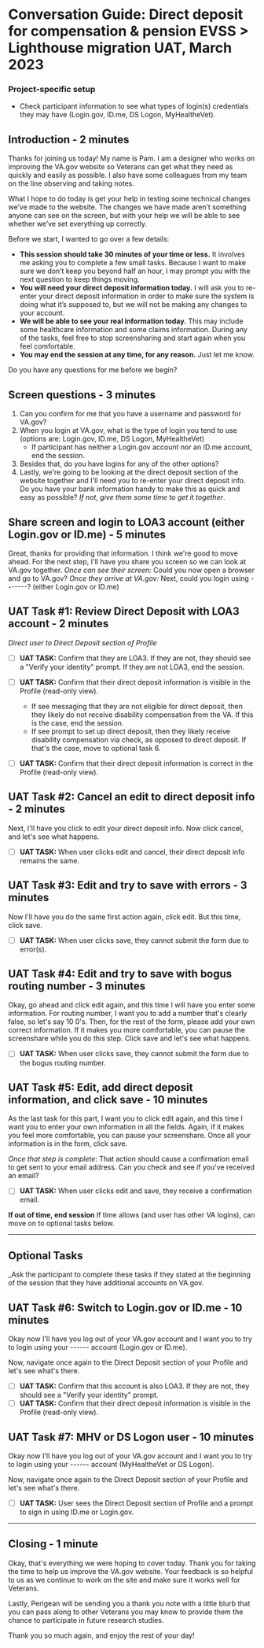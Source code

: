 # Conversation Guide: Direct deposit for compensation & pension EVSS > Lighthouse migration UAT, March 2023

### Project-specific setup
- Check participant information to see what types of login(s) credentials they may have (Login.gov, ID.me, DS Logon, MyHealtheVet).

## Introduction - 2 minutes
Thanks for joining us today! My name is Pam. I am a designer who works on improving the VA.gov website so Veterans can get what they need as quickly and easily as possible. I also have some colleagues from my team on the line observing and taking notes.

What I hope to do today is get your help in testing some technical changes we’ve made to the website. The changes we have made aren’t something anyone can see on the screen, but with your help we will be able to see whether we’ve set everything up correctly.

Before we start, I wanted to go over a few details:
- **This session should take 30 minutes of your time or less.** It involves me asking you to complete a few small tasks. Because I want to make sure we don’t keep you beyond half an hour, I may prompt you with the next question to keep things moving.
- **You will need your direct deposit information today.** I will ask you to re-enter your direct deposit information in order to make sure the system is doing what it’s supposed to, but we will not be making any changes to your account.
- **We will be able to see your real information today.** This may include some healthcare information and some claims information. During any of the tasks, feel free to stop screensharing and start again when you feel comfortable. 
- **You may end the session at any time, for any reason.** Just let me know.

Do you have any questions for me before we begin?

 ## Screen questions - 3 minutes
 1. Can you confirm for me that you have a username and password for VA.gov?
 2. When you login at VA.gov, what is the type of login you tend to use (options are: Login.gov, ID.me, DS Logon, MyHealtheVet)
	- If participant has neither a Login.gov account nor an ID.me account, end the session.
 3. Besides that, do you have logins for any of the other options?
 4. Lastly, we're going to be looking at the direct deposit section of the website together and I'll need you to re-enter your direct deposit info. Do you  have your bank information handy to make this as quick and easy as possible? _If not, give them some time to get it together_.
 
## Share screen and login to LOA3 account (either Login.gov or ID.me) - 5 minutes
Great, thanks for providing that information. I think we're good to move ahead. For the next step, I'll have you share you screen so we can look at VA.gov together. 
_Once can see their screen:_ Could you now open a browser and go to VA.gov? 
_Once they arrive at VA.gov:_ Next, could you login using -------? (either Login.gov or ID.me)

## UAT Task #1: Review Direct Deposit with LOA3 account - 2 minutes
_Direct user to Direct Deposit section of Profile_

- [ ] **UAT TASK:** Confirm that they are LOA3. If they are not, they should see a "Verify your identity" prompt. If they are not LOA3, end the session.
- [ ] **UAT TASK:** Confirm that their direct deposit information is visible in the Profile (read-only view).
	* If see messaging that they are not eligible for direct deposit, then they likely do not receive disability compensation from the VA. If this is the case, end the session.
	* If see prompt to set up direct deposit, then they likely receive disability compensation via check, as opposed to direct deposit. If that's the case, move to optional task 6.
- [ ] **UAT TASK:** Confirm that their direct deposit information is correct in the Profile (read-only view).


## UAT Task #2: Cancel an edit to direct deposit info - 2 minutes
Next, I'll have you click to edit your direct deposit info. Now click cancel, and let's see what happens. 

- [ ] **UAT TASK:** When user clicks edit and cancel, their direct deposit info remains the same.

## UAT Task #3: Edit and try to save with errors - 3 minutes
Now I'll have you do the same first action again, click edit. But this time, click save.

- [ ] **UAT TASK:** When user clicks save, they cannot submit the form due to error(s).

## UAT Task #4: Edit and try to save with bogus routing number - 3 minutes
Okay, go ahead and click edit again, and this time I will have you enter some information. For routing number, I want you to add a number that's clearly false, so let's say 10 0's. Then, for the rest of the form, please add your own correct information. If it makes you more comfortable, you can pause the screenshare while you do this step. Click save and let's see what happens.

- [ ] **UAT TASK:** When user clicks save, they cannot submit the form due to the bogus routing number.

## UAT Task #5: Edit, add direct deposit information, and click save - 10 minutes

As the last task for this part, I want you to click edit again, and this time I want you to enter your own information in all the fields. Again, if it makes you feel more comfortable, you can pause your screenshare. Once all your information is in the form, click save.

_Once that step is complete_: That action should cause a confirmation email to get sent to your email address. Can you check and see if you've received an email?

- [ ] **UAT TASK:** When user clicks edit and save, they receive a confirmation email.

**If out of time, end session**
If time allows (and user has other VA logins), can move on to optional tasks below.
 
----------------------------------------
## Optional Tasks
_Ask the participant to complete these tasks if they stated at the beginning of the session that they have additional accounts on VA.gov.

## UAT Task #6: Switch to Login.gov or ID.me - 10 minutes
Okay now I'll have you log out of your VA.gov account and I want you to try to login using your ------ account (Login.gov or ID.me).

Now, navigate once again to the Direct Deposit section of your Profile and let's see what's there. 

- [ ] **UAT TASK:** Confirm that this account is also LOA3. If they are not, they should see a "Verify your identity" prompt.
- [ ] **UAT TASK:** Confirm that their direct deposit information is visible in the Profile (read-only view).

## UAT Task #7: MHV or DS Logon user - 10 minutes
Okay now I'll have you log out of your VA.gov account and I want you to try to login using your ------ account (MyHealtheVet or DS Logon).

Now, navigate once again to the Direct Deposit section of your Profile and let's see what's there. 

- [ ] **UAT TASK:** User sees the Direct Deposit section of Profile and a prompt to sign in using ID.me or Login.gov.

----------------------------------------

## Closing - 1 minute
Okay, that's everything we were hoping to cover today. Thank you for taking the time to help us improve the VA.gov website. Your feedback is so helpful to us as we continue to work on the site and make sure it works well for Veterans.

Lastly, Perigean will be sending you a thank you note with a little blurb that you can pass along to other Veterans you may know to provide them the chance to participate in future research studies.

Thank you so much again, and enjoy the rest of your day!

